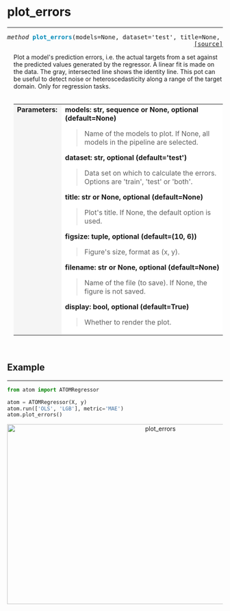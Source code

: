# plot_errors
-------------

<a name="atom"></a>
<pre><em>method</em> <strong style="color:#008AB8">plot_errors</strong>(models=None, dataset='test', title=None, figsize=(10, 6), filename=None, display=True)
<div align="right"><a href="https://github.com/tvdboom/ATOM/blob/master/atom/plots.py#L1283">[source]</a></div></pre>
<div style="padding-left:3%">
Plot a model's prediction errors, i.e. the actual targets from a set against the
 predicted values generated by the regressor. A linear fit is made on the data.
 The gray, intersected line shows the identity line. This pot can be useful to detect
 noise or heteroscedasticity along a range of the target domain. Only for regression
 tasks.
<br /><br />
<table width="100%">
<tr>
<td width="15%" style="vertical-align:top; background:#F5F5F5;"><strong>Parameters:</strong></td>
<td width="75%" style="background:white;">
<strong>models: str, sequence or None, optional (default=None)</strong>
<blockquote>
Name of the models to plot. If None, all models in the pipeline are selected.
</blockquote>
<strong>dataset: str, optional (default='test')</strong>
<blockquote>
Data set on which to calculate the errors. Options are 'train', 'test' or 'both'.
</blockquote>
<strong>title: str or None, optional (default=None)</strong>
<blockquote>
Plot's title. If None, the default option is used.
</blockquote>
<strong>figsize: tuple, optional (default=(10, 6))</strong>
<blockquote>
Figure's size, format as (x, y).
</blockquote>
<strong>filename: str or None, optional (default=None)</strong>
<blockquote>
Name of the file (to save). If None, the figure is not saved.
</blockquote>
<strong>display: bool, optional (default=True)</strong>
<blockquote>
Whether to render the plot.
</blockquote>
</tr>
</table>
</div>
<br />



## Example
----------

```python
from atom import ATOMRegressor

atom = ATOMRegressor(X, y)
atom.run(['OLS', 'LGB'], metric='MAE')
atom.plot_errors()
```
<div align="center">
    <img src="../../../img/plots/plot_errors.png" alt="plot_errors" width="700" height="420"/>
</div>
